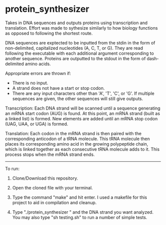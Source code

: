 # protein_synthesizer

Takes in DNA sequences and outputs proteins using transcription and translation.
Effort was made to sythesize similarly to how biology functions as opposed to following the shortest route.

DNA sequences are exptected to be inputted from the stdin in the form of non-delimited, capitalized nucleotides (A, C, T, or G). They are read following the executable with each additional argument corresponding to another sequence.
Proteins are outputted to the stdout in the form of dash-delimited amino acids.

Appropriate errors are thrown if:
* There is no input.
* A strand does not have a start or stop codon.
* There are any input characters other than 'A', 'T', 'C', or 'G'.
If multiple sequences are given, the other sequences will still give outputs.

Transcription:
Each DNA strand will be scanned until a sequence generating an mRNA start codon (AUG) is found.
At this point, an mRNA strand (built as a linked list) is formed.
New elements are added until an mRNA stop codon (UAG, UAA, or UGA) is formed.

Translation:
Each codon in the mRNA strand is then paired with the corresponding anticodon of a tRNA molecule.
This tRNA molecule then places its corresponding amino acid in the growing polypeptide chain, which is linked together as each consecutive tRNA molecule adds to it.
This process stops when the mRNA strand ends.

---

To run:

1. Clone/Download this repository.

2. Open the cloned file with your terminal.

3. Type the command "make" and hit enter. I used a makefile for this project to aid in compilation and cleanup.

4. Type "./protein_synthesizer " and the DNA strand you want analyzed. You may also type "sh testing.sh" to run a number of simple tests.
